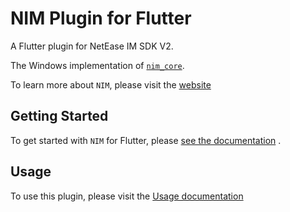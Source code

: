 # NIM Plugin for Flutter

A Flutter plugin for NetEase IM SDK V2.

The Windows implementation of [`nim_core`][1].

To learn more about `NIM`, please visit the [website](https://yunxin.163.com/im)

## Getting Started

To get started with `NIM` for Flutter,
please [see the documentation](https://doc.yunxin.163.com/docs/TM5MzM5Njk/TY1OTU4NDQ?platformId=60002)
.

## Usage

To use this plugin, please visit
the [Usage documentation](https://doc.yunxin.163.com/docs/TM5MzM5Njk/zU4NzUxNjI?platformId=60002)

[1]: https://pub.dev/packages/nim_core_v2
